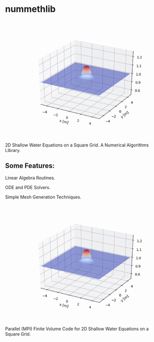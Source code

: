 # nummethlib

![alt text](https://github.com/AndrewJ3/nummethlib/blob/master/sw2d2.gif)

2D Shallow Water Equations on a Square Grid.
A Numerical Algorithms Library.

## Some Features:

Linear Algebra Routines.

ODE and PDE Solvers.

Simple Mesh Generation Techniques.

![alt text](https://github.com/AndrewJ3/nummethlib/blob/master/sw2d2.gif)

Parallel (MPI) Finite Volume Code for 2D Shallow Water Equations on a Square Grid. 
